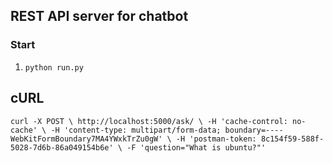 ## REST API server for chatbot

### Start

1. `python run.py`


## cURL
`curl -X POST \
  http://localhost:5000/ask/ \
  -H 'cache-control: no-cache' \
  -H 'content-type: multipart/form-data; boundary=----WebKitFormBoundary7MA4YWxkTrZu0gW' \
  -H 'postman-token: 8c154f59-588f-5028-7d6b-86a049154b6e' \
  -F 'question="What is ubuntu?"'`
